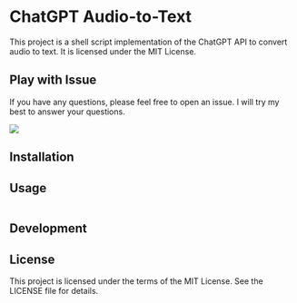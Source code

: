 # ChatGPT Audio-to-Text 

This project is a shell script implementation of the ChatGPT API to convert audio to text. It is licensed under the MIT License.

## Play with Issue

If you have any questions, please feel free to open an issue. I will try my best to answer your questions.

<a href="https://www.buymeacoffee.com/johannli"><img src="https://img.buymeacoffee.com/button-api/?text=Buy me a coffee&emoji=&slug=johannli&button_colour=FFDD00&font_colour=000000&font_family=Poppins&outline_colour=000000&coffee_colour=ffffff" /></a>

## Installation



## Usage

```bash

```


## Development 


## License
This project is licensed under the terms of the MIT License. See the LICENSE file for details.
